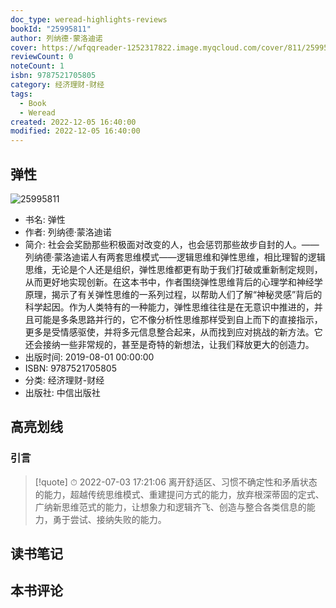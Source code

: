 ```yaml
---
doc_type: weread-highlights-reviews
bookId: "25995811"
author: 列纳德·蒙洛迪诺
cover: https://wfqqreader-1252317822.image.myqcloud.com/cover/811/25995811/t7_25995811.jpg
reviewCount: 0
noteCount: 1
isbn: 9787521705805
category: 经济理财-财经
tags:
  - Book
  - Weread
created: 2022-12-05 16:40:00
modified: 2022-12-05 16:40:00
---
```


## 弹性

![25995811](https://wfqqreader-1252317822.image.myqcloud.com/cover/811/25995811/t7_25995811.jpg)
- 书名: 弹性
- 作者: 列纳德·蒙洛迪诺
- 简介: 社会会奖励那些积极面对改变的人，也会惩罚那些故步自封的人。——列纳德·蒙洛迪诺人有两套思维模式——逻辑思维和弹性思维，相比理智的逻辑思维，无论是个人还是组织，弹性思维都更有助于我们打破或重新制定规则，从而更好地实现创新。在这本书中，作者围绕弹性思维背后的心理学和神经学原理，揭示了有关弹性思维的一系列过程，以帮助人们了解“神秘灵感”背后的科学起因。作为人类特有的一种能力，弹性思维往往是在无意识中推进的，并且可能是多条思路并行的，它不像分析性思维那样受到自上而下的直接指示，更多是受情感驱使，并将多元信息整合起来，从而找到应对挑战的新方法。它还会接纳一些非常规的，甚至是奇特的新想法，让我们释放更大的创造力。
- 出版时间: 2019-08-01 00:00:00
- ISBN: 9787521705805
- 分类: 经济理财-财经
- 出版社: 中信出版社

## 高亮划线

### 引言


> [!quote] ⏱ 2022-07-03 17:21:06
> 离开舒适区、习惯不确定性和矛盾状态的能力，超越传统思维模式、重建提问方式的能力，放弃根深蒂固的定式、广纳新思维范式的能力，让想象力和逻辑齐飞、创造与整合各类信息的能力，勇于尝试、接纳失败的能力。
 



## 读书笔记


## 本书评论

